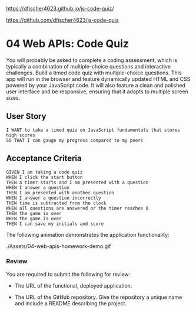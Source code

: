 https://dfischer4623.github.io/js-code-quiz/

https://github.com/dfischer4623/js-code-quiz


# 04 Web APIs: Code Quiz

You will probably be asked to complete a coding assessment, which is typically a combination of multiple-choice questions and interactive challenges. Build a timed code quiz with multiple-choice questions. This app will run in the browser and feature dynamically updated HTML and CSS powered by your JavaScript code. It will also feature a clean and polished user interface and be responsive, ensuring that it adapts to multiple screen sizes.

## User Story

```
I WANT to take a timed quiz on JavaScript fundamentals that stores high scores
SO THAT I can gauge my progress compared to my peers
```

## Acceptance Criteria

```
GIVEN I am taking a code quiz
WHEN I click the start button
THEN a timer starts and I am presented with a question
WHEN I answer a question
THEN I am presented with another question
WHEN I answer a question incorrectly
THEN time is subtracted from the clock
WHEN all questions are answered or the timer reaches 0
THEN the game is over
WHEN the game is over
THEN I can save my initials and score
```

The following animation demonstrates the application functionality:

./Assets/04-web-apis-homework-demo.gif

### Review

You are required to submit the following for review:

* The URL of the functional, deployed application.

* The URL of the GitHub repository. Give the repository a unique name and include a README describing the project.
